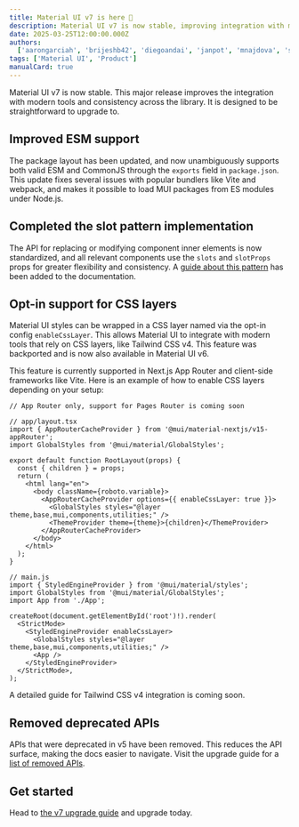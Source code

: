 ```yaml
---
title: Material UI v7 is here 🚀
description: Material UI v7 is now stable, improving integration with modern tools and consistency across the library.
date: 2025-03-25T12:00:00.000Z
authors:
  ['aarongarciah', 'brijeshb42', 'diegoandai', 'janpot', 'mnajdova', 'siriwatknp']
tags: ['Material UI', 'Product']
manualCard: true
---
```


Material UI v7 is now stable.
This major release improves the integration with modern tools and consistency across the library.
It is designed to be straightforward to upgrade to.

## Improved ESM support

The package layout has been updated, and now unambiguously supports both valid ESM and CommonJS through the `exports` field in `package.json`.
This update fixes several issues with popular bundlers like Vite and webpack, and makes it possible to load MUI packages from ES modules under Node.js.

## Completed the slot pattern implementation

The API for replacing or modifying component inner elements is now standardized, and all relevant components use the `slots` and `slotProps` props for greater flexibility and consistency.
A [guide about this pattern](/material-ui/customization/overriding-component-structure/) has been added to the documentation.

## Opt-in support for CSS layers

Material UI styles can be wrapped in a CSS layer named via the opt-in config `enableCssLayer`.
This allows Material UI to integrate with modern tools that rely on CSS layers, like Tailwind CSS v4.
This feature was backported and is now also available in Material UI v6.

This feature is currently supported in Next.js App Router and client-side frameworks like Vite.
Here is an example of how to enable CSS layers depending on your setup:

<codeblock>

```tsx Next.js
// App Router only, support for Pages Router is coming soon

// app/layout.tsx
import { AppRouterCacheProvider } from '@mui/material-nextjs/v15-appRouter';
import GlobalStyles from '@mui/material/GlobalStyles';

export default function RootLayout(props) {
  const { children } = props;
  return (
    <html lang="en">
      <body className={roboto.variable}>
        <AppRouterCacheProvider options={{ enableCssLayer: true }}>
          <GlobalStyles styles="@layer theme,base,mui,components,utilities;" />
          <ThemeProvider theme={theme}>{children}</ThemeProvider>
        </AppRouterCacheProvider>
      </body>
    </html>
  );
}
```

```tsx Client-side
// main.js
import { StyledEngineProvider } from '@mui/material/styles';
import GlobalStyles from '@mui/material/GlobalStyles';
import App from './App';

createRoot(document.getElementById('root')!).render(
  <StrictMode>
    <StyledEngineProvider enableCssLayer>
      <GlobalStyles styles="@layer theme,base,mui,components,utilities;" />
      <App />
    </StyledEngineProvider>
  </StrictMode>,
);
```

</codeblock>

A detailed guide for Tailwind CSS v4 integration is coming soon.

## Removed deprecated APIs

APIs that were deprecated in v5 have been removed.
This reduces the API surface, making the docs easier to navigate.
Visit the upgrade guide for a [list of removed APIs](/material-ui/migration/upgrade-to-v7/#deprecated-apis-removed).

## Get started

Head to [the v7 upgrade guide](/material-ui/migration/upgrade-to-v7/) and upgrade today.
